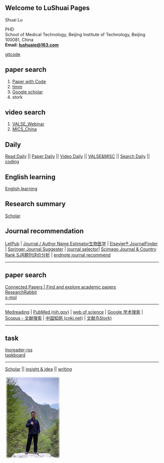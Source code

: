 ## Welcome to LuShuai Pages

Shuai Lu 

PHD \
School of Medical Technology, Beijing Institute of Technology, Beijing 100081, China \
**Email: lushuaie@163.com**

[gitcode](https://gitcode.net/weixin_37707670)


## paper search
1. [Paper with Code](https://paperswithcode.com/)
2. [timm](https://github.com/huggingface/pytorch-image-models)
3. [Google scholar](scholar.google.com)
4. stork

## video search
1. [VALSE_Webinar](https://space.bilibili.com/562085182)
2. [MICS_China](https://space.bilibili.com/269362804)

## Daily
[Read Daily](Project/meta_daily/index) ||
[Paper Daily](Project/Paper_daily/index) ||
[Video Daily](Project/videos_daily/index) ||
[VALSE&MISC](Project/VALSE/index) ||
[Search Daily](Project/Search_daily/index) ||
[coding](Project/coding/index)

## English learning
[English learning](Project/English/index)

## Research summary

[Scholar](Project/Scholar/main/)

## Journal recommendation

[ LetPub](https://www.letpub.com.cn/index.php?page=journalapp&view=researchfield&fieldtag=&firstletter=) | [Journal / Author Name Estimator生物医学](https://jane.biosemantics.org/) | [Elsevier® JournalFinder](https://journalfinder.elsevier.com/) | [Springer Journal Suggester](https://journalsuggester.springer.com/) | [journal selector](https://www.edanz.com/journal-selector)| [Scimago Journal & Country Rank SJR期刊评价分析](https://www.scimagojr.com/) | [endnote journal recommend](https://www.myendnoteweb.com/)

---

## paper search
[Connected Papers | Find and explore academic papers](https://www.connectedpapers.com/) \
[ResearchRabbit](https://www.researchrabbit.ai/)\
[x-mol](https://www.x-mol.com/)

---

[Medreading](https://www.medreading.cn/pubmed_zh?t=1658648049487) | [PubMed (nih.gov)](https://pubmed.ncbi.nlm.nih.gov/) | [web of science](https://www.webofscience.com/wos)  | [Google 学术搜索](https://scholar.google.com/) | [Scopus - 文献搜索](https://www.scopus.com/search/form.uri?display=basic#basic) | [中国知网 (cnki.net)](https://www.cnki.net/) | [文献鸟Stork)](https://www.storkapp.me/)



---
## task
[Inoreader-rss](https://www.innoreader.com/)  \
[taskboard](Project/taskboard)




***

[Scholar](https://github.com/LuShuaie/OpenCV/blob/main/README.md) ||
[insight & idea](https://github.com/LuShuaie/OpenCV/blob/main/PHD_proposal/Scientific_Summary/README.md) ||
[writing](https://github.com/LuShuaie/OpenCV/blob/main/PHD_proposal/Writing_summary/README.md) 

<img src="photo.png" alt="个人照片" style="zoom: 50%;" />


<!-- 
You can use the [editor on GitHub](https://github.com/LuShuaie/github.io/edit/gh-pages/index.md) to maintain and preview the content for your website in Markdown files.

Whenever you commit to this repository, GitHub Pages will run [Jekyll](https://jekyllrb.com/) to rebuild the pages in your site, from the content in your Markdown files.

### Markdown

Markdown is a lightweight and easy-to-use syntax for styling your writing. It includes conventions for

```markdown
Syntax highlighted code block

# Header 1
## Header 2
### Header 3

- Bulleted
- List

1. Numbered
2. List

**Bold** and _Italic_ and `Code` text

[Link](url) and ![Image](src)
```

For more details see [Basic writing and formatting syntax](https://docs.github.com/en/github/writing-on-github/getting-started-with-writing-and-formatting-on-github/basic-writing-and-formatting-syntax).

### Jekyll Themes

Your Pages site will use the layout and styles from the Jekyll theme you have selected in your [repository settings](https://github.com/LuShuaie/github.io/settings/pages). The name of this theme is saved in the Jekyll `_config.yml` configuration file.

### Support or Contact

Having trouble with Pages? Check out our [documentation](https://docs.github.com/categories/github-pages-basics/) or [contact support](https://support.github.com/contact) and we’ll help you sort it out. -->

